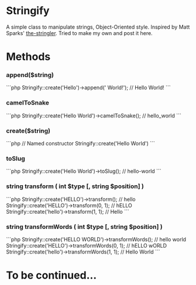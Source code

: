 # Stringify
A simple class to manipulate strings, Object-Oriented style. Inspired by Matt Sparks' <a href="https://github.com/mattsparks/the-stringler">the-stringler</a>. Tried to make my own and post it here.

# Methods
<h3>append($string)</h3>
```php
  Stringify::create('Hello')->append(' World!');
  // Hello World!
```

<h3>camelToSnake</h3>
```php
  Stringify::create('Hello World')->camelToSnake();
  // hello_world
```

<h3>create($string)</h3>
```php
  // Named constructor
  Stringify::create('Hello World')
```

<h3>toSlug</h3>
```php
  Stringify::create('Hello World')->toSlug();
  // hello-world
```

<h3> string transform ( int $type [, string $position] ) </h3>
```php
  Stringify::create('HELLO')->transform();
  // hello
  Stringify::create('HELLO')->transform(0, 1);
  // hELLO
  Stringify::create('hello')->transform(1, 1);
  // Hello
```

<h3> string transformWords ( int $type [, string $position] ) </h3>
```php
  Stringify::create('HELLO WORLD')->transformWords();
  // hello world
  Stringify::create('HELLO')->transformWords(0, 1);
  // hELLO wORLD
  Stringify::create('hello')->transformWords(1, 1);
  // Hello World
```

<h1>To be continued...</h1>
